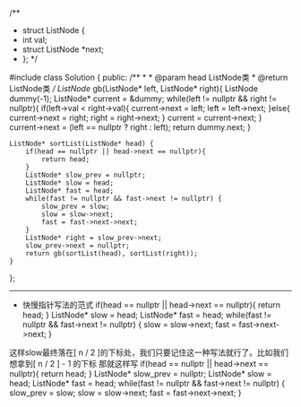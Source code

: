 /**
 * struct ListNode {
 *	int val;
 *	struct ListNode *next;
 * };
 */

#include <cstdio>
class Solution {
public:
    /**
     * 
     * @param head ListNode类 
     * @return ListNode类
     */
    ListNode* gb(ListNode* left, ListNode* right){
        ListNode dummy(-1);
        ListNode* current = &dummy;
        while(left != nullptr && right != nullptr){
            if(left->val < right->val){
                current->next = left;
                left = left->next;
            }else{
                current->next = right;
                right = right->next;
            }
            current = current->next;
        }
        current->next = (left == nullptr ? right : left);
        return dummy.next;
    }

    ListNode* sortList(ListNode* head) {
        if(head == nullptr || head->next == nullptr){
            return head;
        }
        ListNode* slow_prev = nullptr;
        ListNode* slow = head;
        ListNode* fast = head;
        while(fast != nullptr && fast->next != nullptr) {
            slow_prev = slow;
            slow = slow->next;
            fast = fast->next->next;
        }
        ListNode* right = slow_prev->next;
        slow_prev->next = nullptr;
        return gb(sortList(head), sortList(right));
    }
};



---------
* 快慢指针写法的范式
        if(head == nullptr || head->next == nullptr){
            return head;
        }
        ListNode* slow = head;
        ListNode* fast = head;
        while(fast != nullptr && fast->next != nullptr) {
            slow = slow->next;
            fast = fast->next->next;
        }

这样slow最终落在[ n / 2 ]的下标处，我们只要记住这一种写法就行了。比如我们想拿到[ n / 2 ] - 1 的下标
那就这样写
        if(head == nullptr || head->next == nullptr){
            return head;
        }
        ListNode* slow_prev = nullptr;
        ListNode* slow = head;
        ListNode* fast = head;
        while(fast != nullptr && fast->next != nullptr) {
            slow_prev = slow;
            slow = slow->next;
            fast = fast->next->next;
        }
